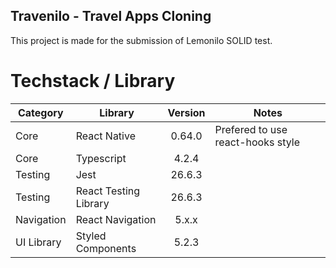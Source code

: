 ## Travenilo - Travel Apps Cloning

This project is made for the submission of Lemonilo SOLID test.

# Techstack / Library

| Category   | Library               | Version | Notes                             |
| ---------- | --------------------- | :-----: | --------------------------------- |
| Core       | React Native          | 0.64.0  | Prefered to use react-hooks style |
| Core       | Typescript            |  4.2.4  |
| Testing    | Jest                  | 26.6.3  |
| Testing    | React Testing Library | 26.6.3  |
| Navigation | React Navigation      |  5.x.x  |
| UI Library | Styled Components     |  5.2.3  |


